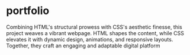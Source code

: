 # portfolio
Combining HTML's structural prowess with CSS's aesthetic finesse, this project weaves a vibrant webpage. HTML shapes the content, while CSS elevates it with dynamic design, animations, and responsive layouts. Together, they craft an engaging and adaptable digital platform
